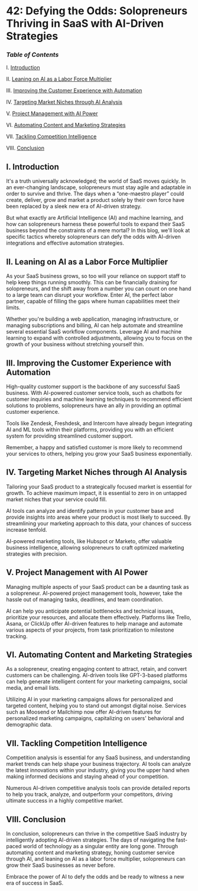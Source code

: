 # 42: Defying the Odds: Solopreneurs Thriving in SaaS with AI-Driven Strategies

### _**Table of Contents**_

I. [Introduction](#Introduction)

II. [Leaning on AI as a Labor Force Multiplier](#leaning-on-ai)

III. [Improving the Customer Experience with Automation](#improving-customer-experience)

IV. [Targeting Market Niches through AI Analysis](#targeting-market-niches)

V. [Project Management with AI Power](#project-management)

VI. [Automating Content and Marketing Strategies](#automating-content)

VII. [Tackling Competition Intelligence](#tackling-competition)

VIII. [Conclusion](#Conclusion)

<a name="Introduction"></a>

## I. Introduction

It's a truth universally acknowledged; the world of SaaS moves quickly. In an ever-changing landscape, solopreneurs must stay agile and adaptable in order to survive and thrive. The days when a “one-maestro player” could create, deliver, grow and market a product solely by their own force have been replaced by a sleek new era of AI-driven strategy.

But what exactly are Artificial Intelligence (AI) and machine learning, and how can solopreneurs harness these powerful tools to expand their SaaS business beyond the constraints of a mere mortal? In this blog, we'll look at specific tactics whereby solopreneurs can defy the odds with AI-driven integrations and effective automation strategies.

<a name="leaning-on-ai"></a>

## II. Leaning on AI as a Labor Force Multiplier

As your SaaS business grows, so too will your reliance on support staff to help keep things running smoothly. This can be financially draining for solopreneurs, and the shift away from a number you can count on one hand to a large team can disrupt your workflow. Enter AI, the perfect labor partner, capable of filling the gaps where human capabilities meet their limits.

Whether you're building a web application, managing infrastructure, or managing subscriptions and billing, AI can help automate and streamline several essential SaaS workflow components. Leverage AI and machine learning to expand with controlled adjustments, allowing you to focus on the growth of your business without stretching yourself thin.

<a name="improving-customer-experience"></a>

## III. Improving the Customer Experience with Automation

High-quality customer support is the backbone of any successful SaaS business. With AI-powered customer service tools, such as chatbots for customer inquiries and machine learning techniques to recommend efficient solutions to problems, solopreneurs have an ally in providing an optimal customer experience.

Tools like Zendesk, Freshdesk, and Intercom have already begun integrating AI and ML tools within their platforms, providing you with an efficient system for providing streamlined customer support.

Remember, a happy and satisfied customer is more likely to recommend your services to others, helping you grow your SaaS business exponentially.

<a name="targeting-market-niches"></a>

## IV. Targeting Market Niches through AI Analysis

Tailoring your SaaS product to a strategically focused market is essential for growth. To achieve maximum impact, it is essential to zero in on untapped market niches that your service could fill.

AI tools can analyze and identify patterns in your customer base and provide insights into areas where your product is most likely to succeed. By streamlining your marketing approach to this data, your chances of success increase tenfold.

AI-powered marketing tools, like Hubspot or Marketo, offer valuable business intelligence, allowing solopreneurs to craft optimized marketing strategies with precision.

<a name="project-management"></a>

## V. Project Management with AI Power

Managing multiple aspects of your SaaS product can be a daunting task as a solopreneur. AI-powered project management tools, however, take the hassle out of managing tasks, deadlines, and team coordination.

AI can help you anticipate potential bottlenecks and technical issues, prioritize your resources, and allocate them effectively. Platforms like Trello, Asana, or ClickUp offer AI-driven features to help manage and automate various aspects of your projects, from task prioritization to milestone tracking.

<a name="automating-content"></a>

## VI. Automating Content and Marketing Strategies

As a solopreneur, creating engaging content to attract, retain, and convert customers can be challenging. AI-driven tools like GPT-3-based platforms can help generate intelligent content for your marketing campaigns, social media, and email lists.

Utilizing AI in your marketing campaigns allows for personalized and targeted content, helping you to stand out amongst digital noise. Services such as Moosend or Mailchimp now offer AI-driven features for personalized marketing campaigns, capitalizing on users' behavioral and demographic data.

<a name="tackling-competition"></a>

## VII. Tackling Competition Intelligence

Competition analysis is essential for any SaaS business, and understanding market trends can help shape your business trajectory. AI tools can analyze the latest innovations within your industry, giving you the upper hand when making informed decisions and staying ahead of your competition.

Numerous AI-driven competitive analysis tools can provide detailed reports to help you track, analyze, and outperform your competitors, driving ultimate success in a highly competitive market.

<a name="Conclusion"></a>

## VIII. Conclusion

In conclusion, solopreneurs can thrive in the competitive SaaS industry by intelligently adopting AI-driven strategies. The days of navigating the fast-paced world of technology as a singular entity are long gone. Through automating content and marketing strategy, honing customer service through AI, and leaning on AI as a labor force multiplier, solopreneurs can grow their SaaS businesses as never before.

Embrace the power of AI to defy the odds and be ready to witness a new era of success in SaaS.